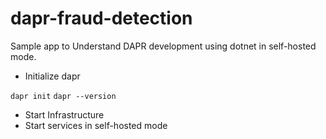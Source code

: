 # dapr-fraud-detection
 Sample app to Understand DAPR development using dotnet in self-hosted mode.
 
 * Initialize dapr
 
`dapr init`
 `dapr --version`

 * Start Infrastructure
 * Start services in self-hosted mode
